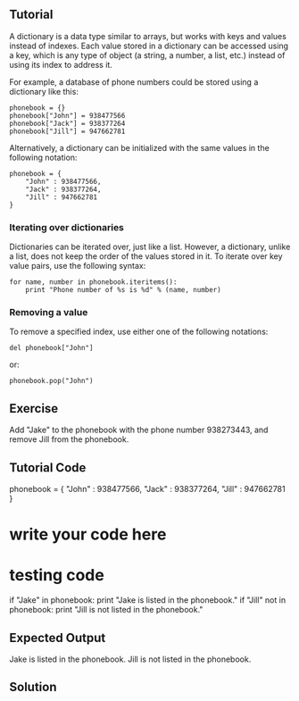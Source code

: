 Tutorial
--------

A dictionary is a data type similar to arrays, but works with keys and values instead of indexes. Each value stored in a dictionary can be accessed using a key, which is any type of object (a string, a number, a list, etc.) instead of using its index to address it.

For example, a database of phone numbers could be stored using a dictionary like this:

    phonebook = {}
    phonebook["John"] = 938477566
    phonebook["Jack"] = 938377264
    phonebook["Jill"] = 947662781

Alternatively, a dictionary can be initialized with the same values in the following notation:

    phonebook = {
        "John" : 938477566,
        "Jack" : 938377264,
        "Jill" : 947662781
    }

### Iterating over dictionaries

Dictionaries can be iterated over, just like a list. However, a dictionary, unlike a list, does not keep the order of the values stored in it. To iterate over key value pairs, use the following syntax:

    for name, number in phonebook.iteritems():
        print "Phone number of %s is %d" % (name, number)

### Removing a value

To remove a specified index, use either one of the following notations:

    del phonebook["John"]

or:

    phonebook.pop("John")

Exercise
--------

Add "Jake" to the phonebook with the phone number 938273443, and remove Jill from the phonebook.

Tutorial Code
-------------

phonebook = {
    "John" : 938477566,
    "Jack" : 938377264,
    "Jill" : 947662781
}

# write your code here


# testing code
if "Jake" in phonebook:
    print "Jake is listed in the phonebook."
if "Jill" not in phonebook:
    print "Jill is not listed in the phonebook."

Expected Output
---------------

Jake is listed in the phonebook.
Jill is not listed in the phonebook.

Solution
--------